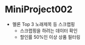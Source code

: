 # MiniProject002

-   멜론 Top 3 노래제목 등 스크랩핑
    -   스크랩핑을 하려는 데이터 확인
    -   할인률 50%인 이상 상품 필터링
        >
